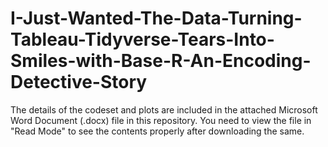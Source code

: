 # I-Just-Wanted-The-Data-Turning-Tableau-Tidyverse-Tears-Into-Smiles-with-Base-R-An-Encoding-Detective-Story

The details of the codeset and plots are included in the attached Microsoft Word Document (.docx) file in this repository. 
You need to view the file in "Read Mode" to see the contents properly after downloading the same.

